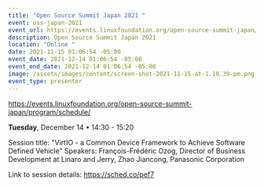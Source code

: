 ```yaml
---
title: "Open Source Summit Japan 2021 "
event: oss-japan-2021
event_url: https://events.linuxfoundation.org/open-source-summit-japan/program/schedule/
description: Open Source Summit Japan 2021
location: "Online "
date: 2021-11-15 01:06:54 -05:00
event_date: 2021-12-14 01:06:54 -05:00
event_end_date: 2021-12-14 01:06:54 -05:00
image: /assets/images/content/screen-shot-2021-11-15-at-1.10.39-pm.png
event_type: presenter
---
```

https://events.linuxfoundation.org/open-source-summit-japan/program/schedule/

**Tuesday**, December 14 • 14:30 - 15:20

Session title: "VirtIO - a Common Device Framework to Achieve Software Defined Vehicle" Speakers: François-Frédéric Ozog, Director of Business Development at Linaro and Jerry, Zhao Jiancong, Panasonic Corporation

Link to session details: https://sched.co/pef7